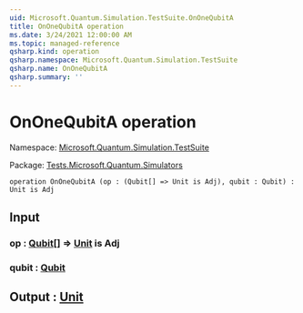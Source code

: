 ```yaml
---
uid: Microsoft.Quantum.Simulation.TestSuite.OnOneQubitA
title: OnOneQubitA operation
ms.date: 3/24/2021 12:00:00 AM
ms.topic: managed-reference
qsharp.kind: operation
qsharp.namespace: Microsoft.Quantum.Simulation.TestSuite
qsharp.name: OnOneQubitA
qsharp.summary: ''
---
```


# OnOneQubitA operation

Namespace: [Microsoft.Quantum.Simulation.TestSuite](xref:Microsoft.Quantum.Simulation.TestSuite)

Package: [Tests.Microsoft.Quantum.Simulators](https://nuget.org/packages/Tests.Microsoft.Quantum.Simulators)




```qsharp
operation OnOneQubitA (op : (Qubit[] => Unit is Adj), qubit : Qubit) : Unit is Adj
```


## Input

### op : [Qubit](xref:microsoft.quantum.lang-ref.qubit)[] => [Unit](xref:microsoft.quantum.lang-ref.unit)  is Adj




### qubit : [Qubit](xref:microsoft.quantum.lang-ref.qubit)





## Output : [Unit](xref:microsoft.quantum.lang-ref.unit)

